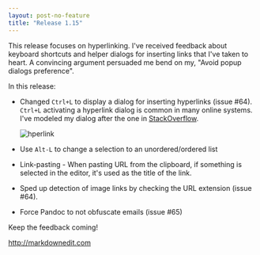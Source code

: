 ```yaml
---
layout: post-no-feature  
title: "Release 1.15"
---
```


This release focuses on hyperlinking. I've received feedback about
keyboard shortcuts and helper dialogs for inserting links that I've
taken to heart. A convincing argument persuaded me bend on my, "Avoid
popup dialogs preference".

In this release:

-   Changed `Ctrl+L` to display a dialog for inserting hyperlinks
    (issue \#64). `Ctrl+L` activating a hyperlink dialog is common in
    many online systems. I've modeled my dialog after the one in
    [StackOverflow](http://stackoverflow.com).

    ![hperlink](http://i.imgur.com/NOQGbR4.png)

-   Use `Alt-L` to change a selection to an unordered/ordered list

-   Link-pasting - When pasting URL from the clipboard, if something is
    selected in the editor, it's used as the title of the link.

-   Sped up detection of image links by checking the URL extension
    (issue \#64).

-   Force Pandoc to not obfuscate emails (issue \#65)

Keep the feedback coming!

<http://markdownedit.com>


